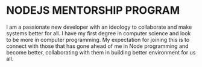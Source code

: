 # NODEJS MENTORSHIP PROGRAM
I am a passionate new developer with an ideology to collaborate and make systems better for all. I have my first degree in computer science and look to be more in computer programming. 
My expectation for joining this is to connect with those that has gone ahead of me in Node programming and become better, collaborating with them in building better environment for us all.

